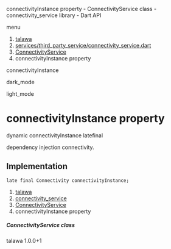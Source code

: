 




connectivityInstance property - ConnectivityService class - connectivity\_service library - Dart API







menu

1. [talawa](../../index.html)
2. [services/third\_party\_service/connectivity\_service.dart](../../file-___home_harshil_Desktop_open-source_palisadoes_talawa_lib_services_third_party_service_connectivity_service/)
3. [ConnectivityService](../../file-___home_harshil_Desktop_open-source_palisadoes_talawa_lib_services_third_party_service_connectivity_service/ConnectivityService-class.html)
4. connectivityInstance property

connectivityInstance


dark\_mode

light\_mode




# connectivityInstance property


dynamic
connectivityInstance
latefinal

dependency injection connectivity.


## Implementation

```
late final Connectivity connectivityInstance;
```

 


1. [talawa](../../index.html)
2. [connectivity\_service](../../file-___home_harshil_Desktop_open-source_palisadoes_talawa_lib_services_third_party_service_connectivity_service/)
3. [ConnectivityService](../../file-___home_harshil_Desktop_open-source_palisadoes_talawa_lib_services_third_party_service_connectivity_service/ConnectivityService-class.html)
4. connectivityInstance property

##### ConnectivityService class





talawa
1.0.0+1






